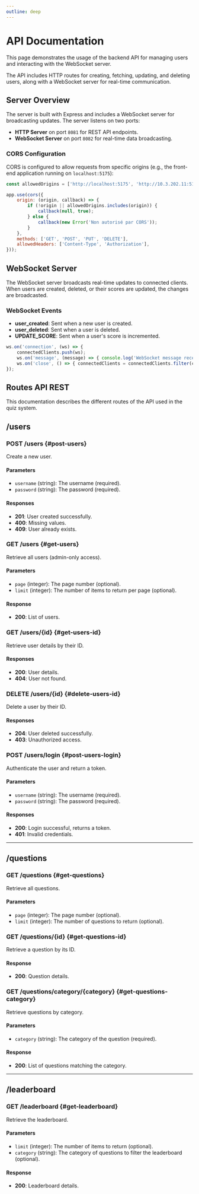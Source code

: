 ```yaml
---
outline: deep
---
```


# API Documentation

This page demonstrates the usage of the backend API for managing users and interacting with the WebSocket server.

The API includes HTTP routes for creating, fetching, updating, and deleting users, along with a WebSocket server for real-time communication.

## Server Overview

The server is built with Express and includes a WebSocket server for broadcasting updates. The server listens on two ports:

- **HTTP Server** on port `8081` for REST API endpoints.
- **WebSocket Server** on port `8082` for real-time data broadcasting.

### CORS Configuration

CORS is configured to allow requests from specific origins (e.g., the front-end application running on `localhost:5175`):

```javascript
const allowedOrigins = ['http://localhost:5175', 'http://10.3.202.11:5175'];

app.use(cors({
    origin: (origin, callback) => {
        if (!origin || allowedOrigins.includes(origin)) {
            callback(null, true);
        } else {
            callback(new Error('Non autorisé par CORS'));
        }
    },
    methods: ['GET', 'POST', 'PUT', 'DELETE'],
    allowedHeaders: ['Content-Type', 'Authorization'],
}));
```

## WebSocket Server

The WebSocket server broadcasts real-time updates to connected clients. When users are created, deleted, or their scores are updated, the changes are broadcasted.

### WebSocket Events

- **user_created**: Sent when a new user is created.
- **user_deleted**: Sent when a user is deleted.
- **UPDATE_SCORE**: Sent when a user's score is incremented.

```javascript
ws.on('connection', (ws) => {
    connectedClients.push(ws);
    ws.on('message', (message) => { console.log('WebSocket message received:', message); });
    ws.on('close', () => { connectedClients = connectedClients.filter(client => client !== ws); });
});
```

## Routes API REST


This documentation describes the different routes of the API used in the quiz system.

## /users

### POST /users {#post-users}
Create a new user.

#### Parameters
- `username` (string): The username (required).
- `password` (string): The password (required).

#### Responses
- **201**: User created successfully.
- **400**: Missing values.
- **409**: User already exists.

### GET /users {#get-users}
Retrieve all users (admin-only access).

#### Parameters
- `page` (integer): The page number (optional).
- `limit` (integer): The number of items to return per page (optional).

#### Response
- **200**: List of users.

### GET /users/{id} {#get-users-id}
Retrieve user details by their ID.

#### Responses
- **200**: User details.
- **404**: User not found.

### DELETE /users/{id} {#delete-users-id}
Delete a user by their ID.

#### Responses
- **204**: User deleted successfully.
- **403**: Unauthorized access.

### POST /users/login {#post-users-login}
Authenticate the user and return a token.

#### Parameters
- `username` (string): The username (required).
- `password` (string): The password (required).

#### Responses
- **200**: Login successful, returns a token.
- **401**: Invalid credentials.

---

## /questions

### GET /questions {#get-questions}
Retrieve all questions.

#### Parameters
- `page` (integer): The page number (optional).
- `limit` (integer): The number of questions to return (optional).

### GET /questions/{id} {#get-questions-id}
Retrieve a question by its ID.

#### Response
- **200**: Question details.

### GET /questions/category/{category} {#get-questions-category}
Retrieve questions by category.

#### Parameters
- `category` (string): The category of the question (required).

#### Response
- **200**: List of questions matching the category.

---

## /leaderboard

### GET /leaderboard {#get-leaderboard}
Retrieve the leaderboard.

#### Parameters
- `limit` (integer): The number of items to return (optional).
- `category` (string): The category of questions to filter the leaderboard (optional).

#### Response
- **200**: Leaderboard details.
